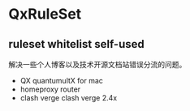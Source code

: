 # QxRuleSet
## ruleset whitelist self-used
解决一些个人博客以及技术开源文档站错误分流的问题。
- QX quantumultX for mac
- homeproxy router
- clash verge clash verge 2.4x
